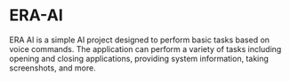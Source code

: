 # ERA-AI
ERA AI is a simple AI project designed to perform basic tasks based on voice commands. The application can perform a variety of tasks including opening and closing applications, providing system information, taking screenshots, and more.

